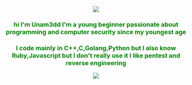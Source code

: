 <center><img src="https://i.pinimg.com/originals/49/ed/b9/49edb9b5a48ea96ea20a8d12d9cc5644.jpg"></center>

<center><h3 style="color:green;">hi I'm Unam3dd I'm a young beginner passionate about programming and computer security since my youngest age</h3></center>
<center><h3 style="color:green;">I code mainly in C++,C,Golang,Python but I also know Ruby,Javascript but I don't really use it I like pentest and reverse engineering</h3></center>

<p align="center">
  <img src="https://github-readme-stats.vercel.app/api?username=Unam3dd&theme=blue-green&show_icons=true">
</p>
